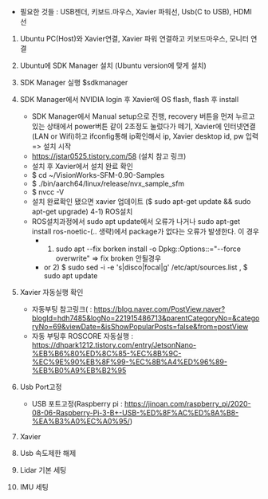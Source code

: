 * 필요한 것들 : USB젠더, 키보드.마우스, Xavier 파워선, Usb(C to USB), HDMI 선

1) Ubuntu PC(Host)와 Xavier연결, Xavier 파워 연결하고 키보드마우스, 모니터 연결
2) Ubuntu에 SDK Manager 설치 (Ubuntu version에 맞게 설치)
3) SDK Manager 실행 $sdkmanager
4) SDK Manager에서 NVIDIA login 후 Xavier에 OS flash, flash 후 install
    - SDK Manager에서 Manual setup으로 진행, recovery 버튼을 먼저 누르고있는 상태에서 power버튼 같이 2초정도 눌렀다가 떼기, Xavier에 인터넷연결(LAN or Wifi)하고 ifconfig통해 ip확인해서 ip, Xavier desktop id, pw 입력 => 설치 시작
    - https://jstar0525.tistory.com/58 (설치 참고 링크)
    - 설치 후 Xavier에서 설치 완료 확인 
    -   $ cd ~/VisionWorks-SFM-0.90-Samples
    -   $ ./bin/aarch64/linux/release/nvx_sample_sfm
    -   $ nvcc -V
    -   설치 완료확인 됐으면 xavier 업데이트 ($ sudo apt-get update && sudo apt-get upgrade)
4-1) ROS설치
    - ROS설치과정에서 sudo apt update에서 오류가 나거나 sudo apt-get install ros-noetic-(.. 생략)에서 package가 없다는 오류가 발생한다. 이 경우 
        - 1) sudo apt --fix borken install -o Dpkg::Options::="--force overwrite" => fix broken 안될경우
        - or 2) $ sudo sed -i -e 's|disco|focal|g' /etc/apt/sources.list , $ sudo apt update
5) Xavier 자동실행 확인
    - 자동부팅 참고링크( : https://blog.naver.com/PostView.naver?blogId=hdh7485&logNo=221915486713&parentCategoryNo=&categoryNo=69&viewDate=&isShowPopularPosts=false&from=postView
    - 자동 부팅후 ROSCORE 자동실행 :
    https://dhpark1212.tistory.com/entry/JetsonNano-%EB%B6%80%ED%8C%85-%EC%8B%9C-%EC%9E%90%EB%8F%99-%EC%8B%A4%ED%96%89-%EB%B0%A9%EB%B2%95

6) Usb Port고정
    - USB 포트고정(Raspberry pi : https://jinoan.com/raspberry_pi/2020-08-06-Raspberry-Pi-3-B+-USB-%ED%8F%AC%ED%8A%B8-%EA%B3%A0%EC%A0%95/)

7) Xavier 
8) Usb 속도제한 해제
9) Lidar 기본 세팅
10) IMU 세팅
